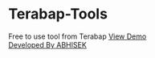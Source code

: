 # Terabap-Tools
 Free to use tool from Terabap
<a href="https://abhisekhub.github.io/Terabap-Tools/" target="_new"> View Demo </a>
<br>
<a href="https://abhisek4.com.np" target="_new"> Developed By ABHISEK </a>
